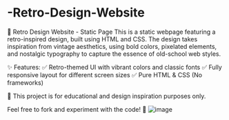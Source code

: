 # -Retro-Design-Website
🎨 Retro Design Website - Static Page
This is a static webpage featuring a retro-inspired design, built using HTML and CSS. The design takes inspiration from vintage aesthetics, using bold colors, pixelated elements, and nostalgic typography to capture the essence of old-school web styles.

✨ Features:
✅ Retro-themed UI with vibrant colors and classic fonts
✅ Fully responsive layout for different screen sizes
✅ Pure HTML & CSS (No frameworks)

📌 This project is for educational and design inspiration purposes only.

Feel free to fork and experiment with the code! 🚀
![image](https://github.com/user-attachments/assets/86fad951-bede-4bf6-a290-a26832263423)
